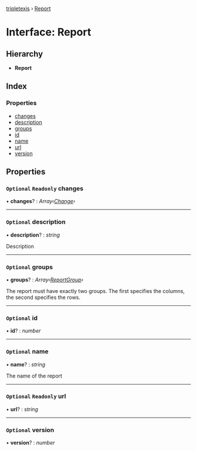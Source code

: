 [tripletexjs](../README.md) › [Report](report.md)

# Interface: Report

## Hierarchy

* **Report**

## Index

### Properties

* [changes](report.md#optional-readonly-changes)
* [description](report.md#optional-description)
* [groups](report.md#optional-groups)
* [id](report.md#optional-id)
* [name](report.md#optional-name)
* [url](report.md#optional-readonly-url)
* [version](report.md#optional-version)

## Properties

### `Optional` `Readonly` changes

• **changes**? : *Array‹[Change](../modules/change.md)›*

___

### `Optional` description

• **description**? : *string*

Description

___

### `Optional` groups

• **groups**? : *Array‹[ReportGroup](reportgroup.md)›*

The report must have exactly two groups. The first specifies the columns, the second specifies the rows.

___

### `Optional` id

• **id**? : *number*

___

### `Optional` name

• **name**? : *string*

The name of the report

___

### `Optional` `Readonly` url

• **url**? : *string*

___

### `Optional` version

• **version**? : *number*
